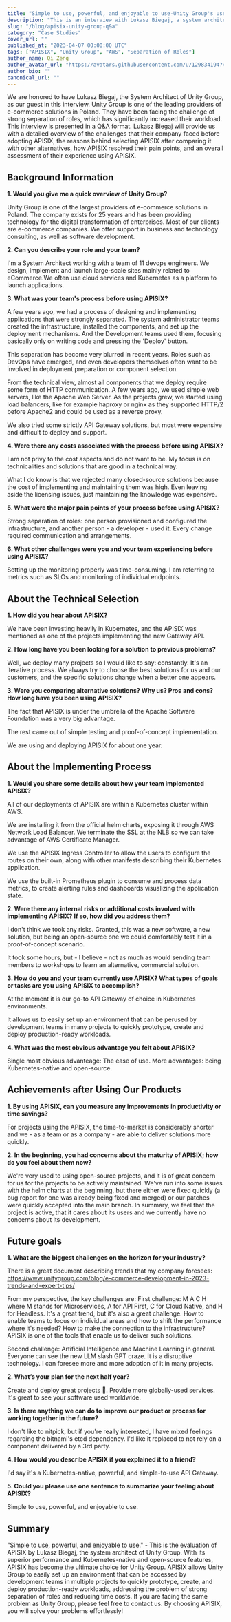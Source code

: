 ```yaml
---
title: "Simple to use, powerful, and enjoyable to use-Unity Group's user experience of APISIX in interview"
description: "This is an interview with Lukasz Biegaj, a system architect of Unity Group. The interview is presented in a Q&A format. In this interview, Lukasz Biegaj will focus on the changes that APISIX has brought to their company."
slug: "/blog/apisix-unity-group-q&a"
category: "Case Studies"
cover_url: ""
published_at: "2023-04-07 00:00:00 UTC"
tags: ["APISIX", "Unity Group", "AWS", "Separation of Roles"]
author_name: Qi Zeng
author_avatar_url: "https://avatars.githubusercontent.com/u/129834194?v=4"
author_bio: ""
canonical_url: ""
---
```


We are honored to have Lukasz Biegaj, the System Architect of Unity Group, as our guest in this interview. Unity Group is one of the leading providers of e-commerce solutions in Poland. They have been facing the challenge of strong separation of roles, which has significantly increased their workload. This interview is presented in a Q&A format. Lukasz Biegaj will provide us with a detailed overview of the challenges that their company faced before adopting APISIX, the reasons behind selecting APISIX after comparing it with other alternatives, how APISIX resolved their pain points, and an overall assessment of their experience using APISIX.

## Background Information

**1. Would you give me a quick overview of Unity Group?**

Unity Group is one of the largest providers of e-commerce solutions in Poland. The company exists for 25 years and has been providing technology for the digital transformation of enterprises. Most of our clients are e-commerce companies. We offer support in business and technology consulting, as well as software development. 

**2. Can you describe your role and your team?**


I'm a System Architect working with a team of 11 devops engineers. We design, implement and launch large-scale sites mainly related to eCommerce.We often use cloud services and Kubernetes as a platform to launch applications.

**3. What was your team's process before using APISIX?**


A few years ago, we had a process of designing and implementing applications that were strongly separated. The system administrator teams created the infrastructure, installed the components, and set up the deployment mechanisms. And the Development teams used them, focusing basically only on writing code and pressing the 'Deploy' button.

This separation has become very blurred in recent years. Roles such as DevOps have emerged, and even developers themselves often want to be involved in deployment preparation or component selection.

From the technical view, almost all components that we deploy require some form of HTTP communication. A few years ago, we used simple web servers, like the Apache Web Server. As the projects grew, we started using load balancers, like for example haproxy or nginx as they supported HTTP/2 before Apache2 and could be used as a reverse proxy. 

We also tried some strictly API Gateway solutions, but most were expensive and difficult to deploy and support.


**4. Were there any costs associated with the process before using APISIX?**

I am not privy to the cost aspects and do not want to be. My focus is on technicalities and solutions that are good in a technical way.

What I do know is that we rejected many closed-source solutions because the cost of implementing and maintaining them was high. Even leaving aside the licensing issues, just maintaining the knowledge was expensive.


**5. What were the major pain points of your process before using APISIX?**



Strong separation of roles: one person provisioned and configured the infrastructure, and another person - a developer - used it. Every change required communication and arrangements.




**6. What other challenges were you and your team experiencing before using APISIX?**



Setting up the monitoring properly was time-consuming. I am referring to metrics such as SLOs and monitoring of individual endpoints.


## About the Technical Selection
**1. How did you hear about APISIX?**



We have been investing heavily in Kubernetes, and the APISIX was mentioned as one of the projects implementing the new Gateway API.




**2. How long have you been looking for a solution to previous problems?**



Well, we deploy many projects so I would like to say: constantly. It's an iterative process. We always try to choose the best solutions for us and our customers, and the specific solutions change when a better one appears.




**3. Were you comparing alternative solutions? Why us? Pros and cons? How long have you been using APISIX?**



The fact that APISIX is under the umbrella of the Apache Software Foundation was a very big advantage.


The rest came out of simple testing and proof-of-concept implementation.


We are using and deploying APISIX for about one year.


## About the Implementing Process
**1. Would you share some details about how your team implemented APISIX?**


All of our deployments of APISIX are within a Kubernetes cluster within AWS.


We are installing it from the official helm charts, exposing it through AWS Network Load Balancer. We terminate the SSL at the NLB so we can take advantage of AWS Certificate Manager.


We use the APISIX Ingress Controller to allow the users to configure the routes on their own, along with other manifests describing their Kubernetes application.


We use the built-in Prometheus plugin to consume and process data metrics, to create alerting rules and dashboards visualizing the application state.

**2. Were there any internal risks or additional costs involved with implementing APISIX? If so, how did you address them?**



I don't think we took any risks. Granted, this was a new software, a new solution, but being an open-source one we could comfortably test it in a proof-of-concept scenario.


It took some hours, but - I believe - not as much as would sending team members to workshops to learn an alternative, commercial solution.


**3. How do you and your team currently use APISIX? What types of goals or tasks are you using APISIX to accomplish?**



At the moment it is our go-to API Gateway of choice in Kubernetes environments.


It allows us to easily set up an environment that can be perused by development teams in many projects to quickly prototype, create and deploy production-ready workloads.

**4. What was the most obvious advantage you felt about APISIX?**


Single most obvious advanteage: The ease of use.
More advantages: being Kubernetes-native and open-source.


## Achievements after Using Our Products

**1. By using APISIX, can you measure any improvements in productivity or time savings?**


For projects using the APISIX, the time-to-market is considerably shorter and we - as a team or as a company - are able to deliver solutions more quickly.



**2. In the beginning, you had concerns about the maturity of APISIX; how do you feel about them now?**



We're very used to using open-source projects, and it is of great concern for us for the projects to be actively maintained. We've run into some issues with the helm charts at the beginning, but there either were fixed quickly (a bug report for one was already being fixed and merged) or our patches were quickly accepted into the main branch. In summary, we feel that the project is active, that it cares about its users and we currently have no concerns about its development.


## Future goals
**1. What are the biggest challenges on the horizon for your industry?**


There is a great document describing trends that my company foresees: https://www.unitygroup.com/blog/e-commerce-development-in-2023-trends-and-expert-tips/

From my perspective, the key challenges are:
First challenge: M A C H where M stands for Microservices, A for API First, C for Cloud Native, and H for Headless. It's a great trend, but it's also a great challenge. How to enable teams to focus on individual areas and how to shift the performance where it's needed? How to make the connection to the infrastructure? APISIX is one of the tools that enable us to deliver such solutions.

Second challenge: Artificial Intelligence and Machine Learning in general. Everyone can see the new LLM slash GPT craze. It is a disruptive technology. I can foresee more and more adoption of it in many projects.

**2. What’s your plan for the next half year?**


Create and deploy great projects 🙂.  Provide more globally-used services. It's great to see your software used worldwide. 



**3. Is there anything we can do to improve our product or process for working together in the future?**


I don't like to nitpick, but if you're really interested, I have mixed feelings regarding the bitnami's etcd dependency. I'd like it replaced to not rely on a component delivered by a 3rd party.

**4. How would you describe APISIX if you explained it to a friend?**


I'd say it's a Kubernetes-native, powerful, and simple-to-use API Gateway.



**5. Could you please use one sentence to summarize your feeling about APISIX?**


Simple to use, powerful, and enjoyable to use.
## Summary
"Simple to use, powerful, and enjoyable to use." - This is the evaluation of APISIX by Lukasz Biegaj, the system architect of Unity Group. With its superior performance and Kubernetes-native and open-source features, APISIX has become the ultimate choice for Unity Group. APISIX allows Unity Group to easily set up an environment that can be accessed by development teams in multiple projects to quickly prototype, create, and deploy production-ready workloads, addressing the problem of strong separation of roles and reducing time costs. If you are facing the same problem as Unity Group, please feel free to contact us. By choosing APISIX, you will solve your problems effortlessly!








